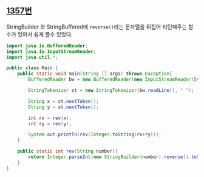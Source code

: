 [1357번](https://www.acmicpc.net/problem/1357)
---
StringBuilder 와 StringBuffered에 `reverse()`라는 문자열을 뒤집어 리턴해주는 함수가 있어서 쉽게 풀수 있었다.
```java
import java.io.BufferedReader;
import java.io.InputStreamReader;
import java.util.*;

public class Main {
    public static void main(String [] args) throws Exception{
        BufferedReader bw = new BufferedReader(new InputStreamReader(System.in));

        StringTokenizer st = new StringTokenizer(bw.readLine(), " ");

        String x = st.nextToken();
        String y = st.nextToken();

        int rx = rev(x);
        int ry = rev(y);

        System.out.println(rev(Integer.toString(rx+ry)));
    }

    public static int rev(String number){
        return Integer.parseInt(new StringBuilder(number).reverse().toString());
    }
}

```
